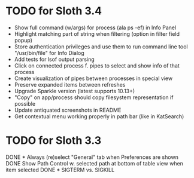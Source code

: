 # TODO for Sloth 3.4

* Show full command (w/args) for process (ala ps -ef) in Info Panel
* Highlight matching part of string when filtering (option in filter field popup)
* Store authentication privileges and use them to run command line tool "/usr/bin/file" for Info Dialog
* Add tests for lsof output parsing
* Click on connected process f. pipes to select and show info of that process
* Create visualization of pipes between processes in special view
* Preserve expanded items between refreshes
* Upgrade Sparkle version (latest supports 10.13+)
* "Copy" on app/process should copy filesystem representation if possible
* Update antiquated screenshots in README
* Get contextual menu working properly in path bar (like in KatSearch)

# TODO for Sloth 3.3

DONE * Always (re)select "General" tab when Preferences are shown
DONE Show Path Control w. selected path at bottom of table view when item selected
DONE * SIGTERM vs. SIGKILL
